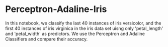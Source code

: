 # Perceptron-Adaline-Iris

In this notebook, we classify the last 40 instances of iris versicolor, and the first 40 instances of iris virginica in the iris data set uisng only 'petal_length' and 'petal_width' as predictors. We use the Perceptron and Adaline Classifiers and compare their accuracy.
